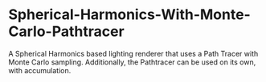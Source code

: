 # Spherical-Harmonics-With-Monte-Carlo-Pathtracer
A Spherical Harmonics based lighting renderer that uses a Path Tracer with Monte Carlo sampling. 
Additionally, the Pathtracer can be used on its own, with accumulation.
